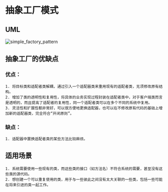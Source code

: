 # 抽象工厂模式

## UML
![simple_factory_pattern](./abstract_factory_pattern.png)

## 抽象工厂的优缺点
### 优点：
    1. 将目标类和适配者类解耦，通过引入一个适配器类来重用现有的适配者类，无须修改原有结构。
    2. 增加了类的透明性和复用性，将具体的业务实现过程封装在适配者类中，对于客户端类而言是透明的，而且提高了适配者的复用性，同一个适配者类可以在多个不同的系统中复用。
    3. 灵活性和扩展性都非常好，可以很方便地更换适配器，也可以在不修改原有代码的基础上增加新的适配器类，完全符合“开闭原则”。

### 缺点：
    1. 适配器中置换适配者类的某些方法比较麻烦。

## 适用场景
    1. 系统需要使用一些现有的类，而这些类的接口（如方法名）不符合系统的需要，甚至没有这些类的源代码。
    2. 想创建一个可以重复使用的类，用于与一些彼此之间没有太大关联的一些类，包括一些可能在将来引进的类一起工作。